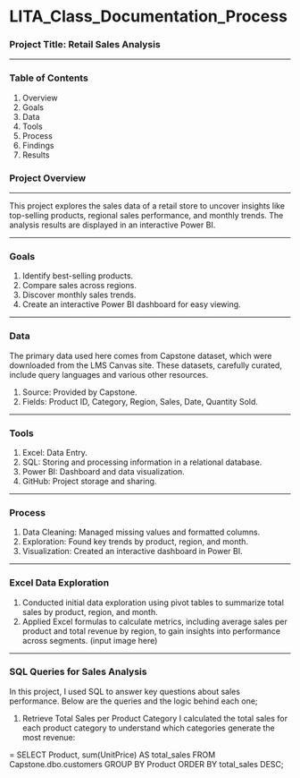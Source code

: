 # LITA_Class_Documentation_Process

### Project Title: Retail Sales Analysis
-----
### Table of Contents
1. Overview
2. Goals
3. Data
4. Tools
5. Process
6. Findings
7. Results

### Project Overview
------
This project explores the sales data of a retail store to uncover insights like top-selling products, regional sales performance, and monthly trends. 
The analysis results are displayed in an interactive Power BI.

-----
### Goals
1. Identify best-selling products.
2. Compare sales across regions.
3. Discover monthly sales trends.
4. Create an interactive Power BI dashboard for easy viewing.   
------
### Data
The primary data used here comes from Capstone dataset, which were downloaded from the LMS Canvas site. These datasets, carefully curated, include query languages and various other resources.
1. Source: Provided by Capstone.
2. Fields: Product ID, Category, Region, Sales, Date, Quantity Sold.
------
### Tools
1. Excel: Data Entry.
2. SQL: Storing and processing information in a relational database.
3. Power BI: Dashboard and data visualization.
4. GitHub: Project storage and sharing.
-------
### Process
1. Data Cleaning: Managed missing values and formatted columns.
2. Exploration: Found key trends by product, region, and month.
3. Visualization: Created an interactive dashboard in Power BI.
------
### Excel Data Exploration
1. Conducted initial data exploration using pivot tables to summarize total sales by product, region, and month.
2. Applied Excel formulas to calculate metrics, including average sales per product and total revenue by region, to gain insights into performance across segments. (input image here)
-----
### SQL Queries for Sales Analysis
In this project, I used SQL to answer key questions about sales performance. Below are the queries and the logic behind each one;

1. Retrieve Total Sales per Product Category
I calculated the total sales for each product category to understand which categories generate the most revenue:

= SELECT Product, sum(UnitPrice) AS total_sales
FROM Capstone.dbo.customers
GROUP BY Product
ORDER BY total_sales DESC;



   



